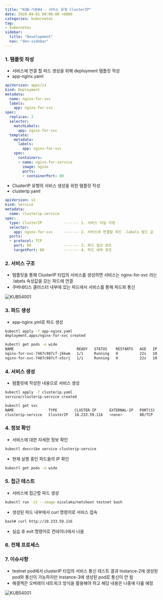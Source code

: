 ```yaml
---
title: "KUB-기본#4 - 서비스 유형 ClusterIP"
date: 2020-04-01 00:00:00 +0800
categories: kubernetes
tag: 
- kubernetes
sidebar:
  title: "Development"
  nav: "dev-sidebar"
---
```


### 1. 탬플릿 작성

- 서비스에 연결 할 파드 생성을 위해 deployment 탬플릿 작성 
- app-nginx.yaml

```yaml
apiVersion: apps/v1
kind: Deployment
metadata:
  name: nginx-for-svc
  labels:
    app: nginx-for-svc
spec:
  replicas: 2
  selector:
    matchLabels:
      app: nginx-for-svc
  template:
    metadata:
      labels:
        app: nginx-for-svc
    spec:
      containers:
      - name: nginx-for-service
        image: nginx
        ports:
        - containerPort: 80
```

- ClusterIP 유형의 서비스 생성을 위한 탬플릿 작성 
- clusterip.yaml

```yaml
apiVersion: v1
kind: Service
metadata:
  name: clusterip-service
spec:
  type: ClusterIP          ------- 1. 서비스 타입 지정
  selector:
    app: nginx-for-svc     ------- 2. 서비스와 연결할 파드 .labels 필드 값
  ports:                   
  - protocol: TCP
    port: 80               ------- 3. 파드 접근 포트
    targetPort: 80         ------- 4. 파드 내부 포트 
```

### 2. 서비스 구조

- 탬플릿을 통해 ClusterIP 타입의 서비스를 생성하면 서비스는 nginx-for-svc 라는 .labels 속성값을 갖는 파드에 연결
- 쿠버네티스 클러스터 내부에 있는 파드에서 서비스를 통해 파드와 통신

![KUB54001](/assets/images/kubenetes/KUB54001.png)


### 3. 파드 생성

- app-nginx.yml로 파드 생성

```sh 
kubectl apply -f app-nginx.yaml 
deployment.apps/nginx-for-svc created 

kubectl get pods -o wide
NAME                             READY   STATUS    RESTARTS   AGE   IP              NODE         NOMINATED NODE   READINESS GATES
nginx-for-svc-7487c987cf-j6kwm   1/1     Running   0          22s   10.233.117.20   instance-2   <none>           <none>
nginx-for-svc-7487c987cf-x5srj   1/1     Running   0          22s   10.233.66.17    instance-3   <none>           <none>
```

### 4. 서비스 생성 

- 템플릿에 작성한 내용으로 서비스 생성 

```sh
kubectl apply -f clusterip.yaml 
service/clusterip-service created

kubectl get svc
NAME                TYPE        CLUSTER-IP      EXTERNAL-IP   PORT(S)   AGE
clusterip-service   ClusterIP   10.233.59.116   <none>        80/TCP    5s
```

### 4. 정보 확인 

- 서비스에 대한 자세한 정보 확인

```sh 
kubectl describe service clusterip-service
```

- 현재 실행 중인 파드들의 IP 확인 

```sh 
kubectl get pods -o wide
```

### 5. 접근 테스트 

- 서비스에 접근할 파드 생성

```sh 
kubectl run -it --image nicolaka/netshoot testnet bash
```

- 생성된 파드 내부에서 curl 명령어로 서비스 접속

```sh 
bash# curl http://10.233.59.116
```

- 실습 후 exit 명령어로 컨테이너에서 나옴

### 6. 전체 프로세스

<script id="asciicast-zwATdVqtsdGZ7LeMTS0gtG741" src="https://asciinema.org/a/zwATdVqtsdGZ7LeMTS0gtG741.js" async></script>


### 7. 이슈사항

- testnet pod에서 clusterIP 타입의 서비스 통신 테스트 결과 Instance-2에 생성된 pod와 통신이 가능하지만
Instance-3에 생성된 pod로 통신이 안 됨
- 해결책은 오버레이 네트워크 방식을 활용해야 하고 해당 내용은 나중에 다룰 예정

![KUB54001](/assets/images/kubenetes/KUB54002.png)

